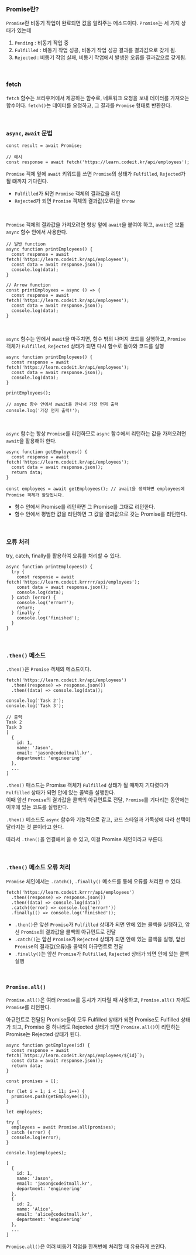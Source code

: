 ### Promise란?

`Promise`란 비동기 작업이 완료되면 값을 알려주는 메소드이다.
`Promise`는 세 가지 상태가 있는데

1. `Pending` : 비동기 작업 중
2. `Fulfilled` : 비동기 작업 성공, 비동기 작업 성공 결과를 결과값으로 갖게 됨.
3. `Rejected` : 비동기 작업 실패, 비동기 작업에서 발생한 오류를 결과값으로 갖게됨.

<br>

### fetch

`fetch` 함수는 브라우저에서 제공하는 함수로, 네트워크 요청을 보내 데이터를 가져오는 함수이다.
`fetch()`는 데이터를 요청하고, 그 결과를 `Promise` 형태로 반환한다.

<br>

### `async`, `await` 문법

```
const result = await Promise;

// 예시
const response = await fetch('https://learn.codeit.kr/api/employees');
```

`Promise` 객체 앞에 `await` 키워드를 쓰면 `Promise`의 상태가 `Fulfilled`, `Rejected`가 될 떄까지 기다린다.

- `Fulfilled`가 되면 `Promise` 객체의 결과값을 리턴
- `Rejected`가 되면 `Promise` 객체의 결과값(오류)을 `throw`

<br>

`Promise` 객체의 결과값을 가져오려면 항상 앞에 `await`을 붙여야 하고, `await`은 보톹 `async` 함수 안에서 사용한다.

```
// 일반 function
async function printEmployees() {
  const response = await fetch('https://learn.codeit.kr/api/employees');
  const data = await response.json();
  console.log(data);
}

// Arrow function
const printEmployees = async () => {
  const response = await fetch('https://learn.codeit.kr/api/employees');
  const data = await response.json();
  console.log(data);
}
```

<br>

`async` 함수는 안에서 `await`을 마주치면, 함수 밖의 나머지 코드를 실행하고, `Promise` 객체가 `Fulfilled`, `Rejected` 상태가 되면 다시 함수로 돌아와 코드를 실행

```
async function printEmployees() {
  const response = await fetch('https://learn.codeit.kr/api/employees');
  const data = await response.json();
  console.log(data);
}

printEmployees();

// async 함수 안에서 await을 만나서 가장 먼저 출력
console.log('가장 먼저 출력!');
```

<br>

`async` 함수는 항상 `Promise`를 리턴하므로 `async` 함수에서 리턴하는 값을 가져오려면 `await`을 활용해야 한다.

```
async function getEmployees() {
  const response = await fetch('https://learn.codeit.kr/api/employees');
  const data = await response.json();
  return data;
}

const employees = await getEmployees(); // await을 생략하면 employees에 Promise 객체가 할당됩니다.
```

- 함수 안에서 Promise를 리턴하면 그 Promise를 그대로 리턴한다.
- 함수 안에서 평범한 값을 리턴하면 그 값을 결과값으로 갖는 Promise를 리턴한다.

<br>

### 오류 처리

try, catch, finally를 활용하여 오류를 처리할 수 있다.

```
async function printEmployees() {
  try {
    const response = await fetch('https://learn.codeit.krrrrr/api/employees');
    const data = await response.json();
    console.log(data);
  } catch (error) {
    console.log('error!');
    return;
  } finally {
    console.log('finished');
  }
}
```

<br>

### ```.then()``` 메소드

```.then()```은 `Promise` 객체의 메소드이다.

```
fetch('https://learn.codeit.kr/api/employees')
  .then((response) => response.json())
  .then((data) => console.log(data));

console.log('Task 2');
console.log('Task 3');
```
```
// 출력
Task 2
Task 3
[
  {
    id: 1,
    name: 'Jason',
    email: 'jason@codeitmall.kr',
    department: 'engineering'
  },
  ...
]
```
`.then()` 매소드는 Promise 객체가 `Fulfilled` 상태가 될 때까지 기다렸다가 `Fulfilled` 상태가 되면 안에 있는 콜백을 실행한다.<br>
이때 앞선 `Promise`의 결과값을 콜백의 아규먼트로 전달, `Promise`를 기다리는 동안에는 이후에 있는 코드를 실행한다.

`.then()` 메소드도 `async` 함수와 기능적으로 같고, 코드 스타일과 가독성에 따라 선택이 달라지는 것 뿐이라고 한다.

따라서 `.then()`을 연결해서 쓸 수 있고, 이걸 Promise 체인이라고 부른다.

<br>

### `.then()` 메소드 오류 처리

`Promise` 체인에서는 `.catch()`, `.finally()` 메소드를 통해 오류를 처리한 수 있다.

```
fetch('https://learn.codeit.krrrr/api/employees')
  .then((response) => response.json())
  .then((data) => console.log(data))
  .catch((error) => console.log('error!'))
  .finally(() => console.log('finished'));
```

- `.then()`은 앞선 `Promise`가 `Fulfilled` 상태가 되면 안에 있는 콜백을 실행하고, 앞선 `Promise`의 결과값을 콜백의 아규먼트로 전달
- `.catch()`는 앞선 `Promise`가 `Rejected` 상태가 되면 안에 있는 콜백을 실행, 앞선 `Promis`e의 결과값(오류)을 콜백의 아규먼트로 전달
- `.finally()`는 앞선 `Promise`가 `Fulfilled`, `Rejected` 상태가 되면 안에 있는 콜백 실행

<br>

### `Promise.all()`

`Promise.all()`은 여러 `Promise`를 동시가 기다릴 때 사용하고, `Promise.all()` 자체도 `Promise`를 리턴한다.

아규먼트로 전달된 Promise들이 모두 Fulfilled 상태가 되면 Promise도 Fulfilled 상태가 되고,
Promise 중 하나라도 Rejected 상태가 되면 `Promise.all()`이 리턴하는 Promise는 Rejected 상태가 된다.

```
async function getEmployee(id) {
  const response = await fetch(`https://learn.codeit.kr/api/employees/${id}`);
  const data = await response.json();
  return data;
}

const promises = [];

for (let i = 1; i < 11; i++) {
  promises.push(getEmployee(i));
}

let employees;

try {
  employees = await Promise.all(promises);
} catch (error) {
  console.log(error);
}

console.log(employees);
```

```
[
  {
    id: 1,
    name: 'Jason',
    email: 'jason@codeitmall.kr',
    department: 'engineering'
  },
  {
    id: 2,
    name: 'Alice',
    email: 'alice@codeitmall.kr',
    department: 'engineering'
  },
  ...
]
```

`Promise.all()`은 여러 비동기 작업을 한꺼번에 처리할 때 유용하게 쓰인다.